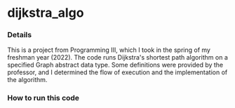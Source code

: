 # dijkstra_algo

### Details
This is a project from Programming III, which I took in the spring of my freshman year (2022). The code runs Dijkstra's shortest path algorithm on a specified Graph abstract data type. Some definitions were provided by the professor, and I determined the flow of execution and the implementation of the algorithm.

### How to run this code
